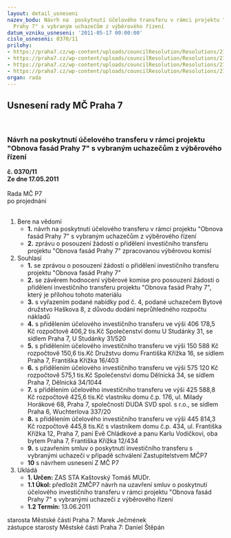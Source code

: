 ```yaml
---
layout: detail_usneseni
nazev_bodu: Návrh na  poskytnutí účelového transferu v rámci projektu "Obnova fasád
  Prahy 7" s vybraným uchazečům z výběrového řízení
datum_vzniku_usneseni: '2011-05-17 00:00:00'
cislo_usneseni: 0370/11
prilohy:
- https://praha7.cz/wp-content/uploads/councilResolution/Resolutions/21655/25-11-skmbt_60011050915300.tif
- https://praha7.cz/wp-content/uploads/councilResolution/Resolutions/21655/25-11-priloha_2.pdf
- https://praha7.cz/wp-content/uploads/councilResolution/Resolutions/21655/25-11-priloha_3.doc
- https://praha7.cz/wp-content/uploads/councilResolution/Resolutions/21655/25-11-priloha_4.doc
organ: rada
---
```

<div id="ucUsn_pList" class="usn">
	<span><h2>Usnesení rady MČ Praha 7 </h2>
<br></span><div class="standBody">
<span><h3>Návrh na  poskytnutí účelového transferu v rámci projektu "Obnova fasád Prahy 7" s vybraným uchazečům z výběrového řízení</h3></span><div class="center">
		<strong>č. 0370/11</strong><br>
	</div>
<div class="center">
		<strong>Ze dne 17.05.2011</strong><br><br>
	</div>Rada MČ P7<br> po projednání<br><br><ol>
<li>Bere na vědomí<ul>
<li>
<strong>1.</strong> návrh na  poskytnutí účelového transferu v rámci projektu "Obnova fasád Prahy 7" s vybraným uchazečům z výběrového řízení</li>
<li>
<strong>2.</strong> zprávu o posouzení žádostí o přidělení investičního transferu projektu "Obnova fasád Prahy 7" zpracovanou výběrovou komisí</li>
</ul>
</li>
<li>Souhlasí<ul>
<li>
<strong>1.</strong> se zprávou o posouzení žádostí o přidělení investičního transferu projektu "Obnova fasád Prahy 7"</li>
<li>
<strong>2.</strong> se závěrem hodnocení výběrové komise pro posouzení žádostí o přidělení investičního transferu projektu "Obnova fasád Prahy 7", který je přílohou tohoto materiálu</li>
<li>
<strong>3.</strong> s vyřazením podané nabídky pod č. 4, podané uchazečem Bytové družstvo  Haškova 8, z důvodu dodání neprůhledného rozpočtu nákladů</li>
<li>
<strong>4.</strong> s  přidělením účelového investičního transferu ve výši         406 178,5 Kč rozpočtově 406,2 tis.Kč Společenství domu U Studánky 31, se sídlem Praha 7, U Studánky 31/520</li>
<li>
<strong>5.</strong> s  přidělením  účelového investičního transferu ve výši         150 588 Kč rozpočtově 150,6 tis.Kč  Družstvu domu Františka Křížka 16, se sídlem Praha 7, Františka Křížka 16/403</li>
<li>
<strong>6.</strong> s  přidělením účelového investičního transferu ve výši         575 120 Kč rozpočtově 575,1 tis.Kč  Společenství domu Dělnická 34, se sídlem Praha 7, Dělnická 34/1044</li>
<li>
<strong>7.</strong> s  přidělením  účelového investičního transferu ve výši 425 588,8 Kč rozpočtově 425,6 tis.Kč  vlastníku domu č.p. 176, ul. Milady Horákové 68, Praha 7, společností DUDA SVD spol. s r.o., se sídlem Praha 6, Wuchterlova 337/20</li>
<li>
<strong>8.</strong> s  přidělením  účelového investičního transferu ve výši         445 814,3 Kč rozpočtově 445,8 tis.Kč s vlastníkem domu č.p. 434, ul. Františka Křížka 12, Praha 7, paní Evě Chládkové a panu Karlu Vodičkovi, oba bytem Praha 7, Františka Křížka 12/434</li>
<li>
<strong>9.</strong> s uzavřením smluv o poskytnutí investičního transferu s vybranými uchazeči v případě schválení Zastupitelstvem MČP7</li>
<li>
<strong>10</strong> s návrhem usnesení Z MČ P7</li>
</ul>
</li>
<li>Ukládá<ul>
<li>
<strong>1. Určen: </strong>ZAS STA Kaštovský Tomáš MUDr.</li>
<li>
<strong>1.1 Úkol: </strong>předložit ZMČP7 návrh na uzavření smluv o poskytnutí účelového investičního transferu v rámci projektu "Obnova fasád Prahy 7" s vybranými uchazeči z výběrového řízení</li>
<li>
<strong>1.2 Termín: </strong>13.06.2011</li>
</ul>
</li>
</ol>starosta Městské části Praha 7: Marek Ječmének<br>zástupce starosty Městské části Praha 7: Daniel Štěpán 
</div>
</div>